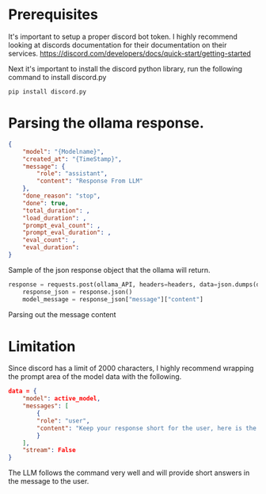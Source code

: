 # Prerequisites 
It's important to setup a proper discord bot token. I highly recommend looking at discords documentation for their documentation on their services. https://discord.com/developers/docs/quick-start/getting-started

Next it's important to install the discord python library,  run the following command to install discord.py

```shell
pip install discord.py
```


# Parsing the ollama response.

```json
{
    "model": "{Modelname}",
    "created_at": "{TimeStamp}",
    "message": {
        "role": "assistant",
        "content": "Response From LLM"
    },
    "done_reason": "stop",
    "done": true,
    "total_duration": ,
    "load_duration": ,
    "prompt_eval_count": ,
    "prompt_eval_duration": ,
    "eval_count": ,
    "eval_duration": 
}
```
Sample of the json response object that the ollama will return.

```python
response = requests.post(ollama_API, headers=headers, data=json.dumps(data))
    response_json = response.json()
    model_message = response_json["message"]["content"]
```
Parsing out the message content


# Limitation
Since discord has a limit of 2000 characters, I highly recommend wrapping the prompt area of the model data with the following. 

```json
data = {
    "model": active_model,
    "messages": [
        {
        "role": "user",
        "content": "Keep your response short for the user, here is the users message. '" + prompt + "'"
        }
    ],
    "stream": False
}
```

The LLM follows the command very well and will provide short answers in the message to the user.
